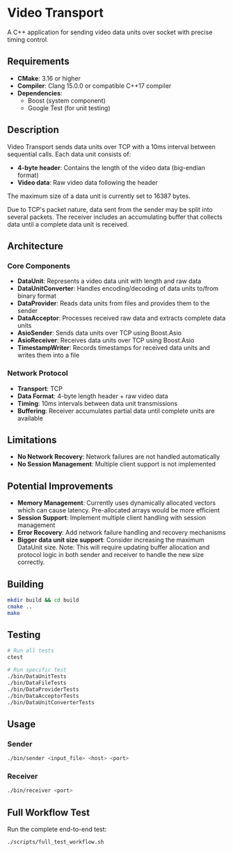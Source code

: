 # Video Transport

A C++ application for sending video data units over socket with precise timing control.

## Requirements

- **CMake**: 3.16 or higher
- **Compiler**: Clang 15.0.0 or compatible C++17 compiler
- **Dependencies**:
  - Boost (system component)
  - Google Test (for unit testing)

## Description

Video Transport sends data units over TCP with a 10ms interval between sequential calls. Each data unit consists of:

- **4-byte header**: Contains the length of the video data (big-endian format)
- **Video data**: Raw video data following the header

The maximum size of a data unit is currently set to 16387 bytes.

Due to TCP's packet nature, data sent from the sender may be split into several packets. The receiver includes an accumulating buffer that collects data until a complete data unit is received.

## Architecture

### Core Components

- **DataUnit**: Represents a video data unit with length and raw data
- **DataUnitConverter**: Handles encoding/decoding of data units to/from binary format
- **DataProvider**: Reads data units from files and provides them to the sender
- **DataAcceptor**: Processes received raw data and extracts complete data units
- **AsioSender**: Sends data units over TCP using Boost.Asio
- **AsioReceiver**: Receives data units over TCP using Boost.Asio
- **TimestampWriter**: Records timestamps for received data units and writes them into a file

### Network Protocol

- **Transport**: TCP
- **Data Format**: 4-byte length header + raw video data
- **Timing**: 10ms intervals between data unit transmissions
- **Buffering**: Receiver accumulates partial data until complete units are available

## Limitations

- **No Network Recovery**: Network failures are not handled automatically
- **No Session Management**: Multiple client support is not implemented

## Potential Improvements

- **Memory Management**: Currently uses dynamically allocated vectors which can cause latency. Pre-allocated arrays would be more efficient
- **Session Support**: Implement multiple client handling with session management
- **Error Recovery**: Add network failure handling and recovery mechanisms
- **Bigger data unit size support**: Consider increasing the maximum DataUnit size. Note: This will require updating buffer allocation and protocol logic in both sender and receiver to handle the new size correctly.

## Building

```bash
mkdir build && cd build
cmake ..
make
```

## Testing

```bash
# Run all tests
ctest

# Run specific test
./bin/DataUnitTests
./bin/DataFileTests
./bin/DataProviderTests
./bin/DataAcceptorTests
./bin/DataUnitConverterTests
```

## Usage

### Sender
```bash
./bin/sender <input_file> <host> <port>
```

### Receiver
```bash
./bin/receiver <port>
```

## Full Workflow Test

Run the complete end-to-end test:
```bash
./scripts/full_test_workflow.sh
```
